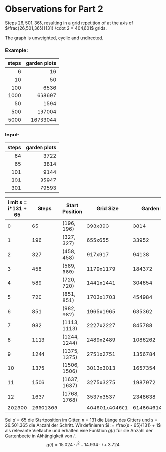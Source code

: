 # Observations for Part 2

Steps $26,501,365$, resulting in a grid repetition of at the axis of 
$\frac{26,501,365}{131} \cdot 2 = 404,601$ grids.

The graph is unweighted, cyclic and undirected.

### Example:

| steps | garden plots | 
|------:|-------------:|
|     6 |           16 |
|    10 |           50 |
|   100 |         6536 |
|  1000 |       668697 |
|    50 |         1594 |
|   500 |       167004 |
|  5000 |     16733044 | 

### Input:

| steps | garden plots | 
|------:|-------------:|
|    64 |         3722 |
|    65 |         3814 |
|   101 |         9144 |
|   201 |        35947 |
|   301 |        79593 |


| i mit s = i*131 + 65 | Steps    | Start Position | Grid Size     | Garden Plots     |
|----------------------|----------|----------------|---------------|------------------|
| 0                    | 65       | (196, 196)     | 393x393       | 3814             |
| 1                    | 196      | (327, 327)     | 655x655       | 33952            |
| 2                    | 327      | (458, 458)     | 917x917       | 94138            |
| 3                    | 458      | (589, 589)     | 1179x1179     | 184372           |
| 4                    | 589      | (720, 720)     | 1441x1441     | 304654           |
| 5                    | 720      | (851, 851)     | 1703x1703     | 454984           |
| 6                    | 851      | (982, 982)     | 1965x1965     | 635362           |
| 7                    | 982      | (1113, 1113)   | 2227x2227     | 845788           |
| 8                    | 1113     | (1244, 1244)   | 2489x2489     | 1086262          |
| 9                    | 1244     | (1375, 1375)   | 2751x2751     | 1356784          |
| 10                   | 1375     | (1506, 1506)   | 3013x3013     | 1657354          |
| 11                   | 1506     | (1637, 1637)   | 3275x3275     | 1987972          |
| 12                   | 1637     | (1768, 1768)   | 3537x3537     | 2348638          |
| 202300               | 26501365 |                | 404601x404601 | 614864614526014  |


Sei $d=65$ die Startposition im Gitter, $n=131$ die Länge des Gitters und $s=26.501.365$ die Anzahl der Schritt.
Wir definieren $i := \frac{s - 65}{131} + 1$ als relevante Vielfache und erhalten eine Funktion $g(i)$ für die Anzahl der Gartenbeete in Abhängigkeit von $i$.
$$g(i) = 15.024 \cdot i^2 - 14.934 \cdot i + 3.724$$


